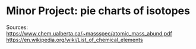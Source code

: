 # Minor Project: pie charts of isotopes

Sources: 
https://www.chem.ualberta.ca/~massspec/atomic_mass_abund.pdf
https://en.wikipedia.org/wiki/List_of_chemical_elements